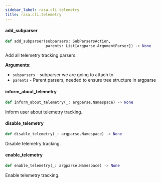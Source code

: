 ```yaml
---
sidebar_label: rasa.cli.telemetry
title: rasa.cli.telemetry
---
```

#### add\_subparser

```python
def add_subparser(subparsers: SubParsersAction,
                  parents: List[argparse.ArgumentParser]) -> None
```

Add all telemetry tracking parsers.

**Arguments**:

- `subparsers` - subparser we are going to attach to
- `parents` - Parent parsers, needed to ensure tree structure in argparse

#### inform\_about\_telemetry

```python
def inform_about_telemetry(_: argparse.Namespace) -> None
```

Inform user about telemetry tracking.

#### disable\_telemetry

```python
def disable_telemetry(_: argparse.Namespace) -> None
```

Disable telemetry tracking.

#### enable\_telemetry

```python
def enable_telemetry(_: argparse.Namespace) -> None
```

Enable telemetry tracking.

